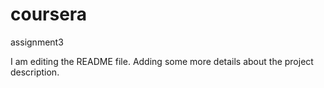 # coursera
assignment3

I am editing the README file. Adding some more details about the project description.
